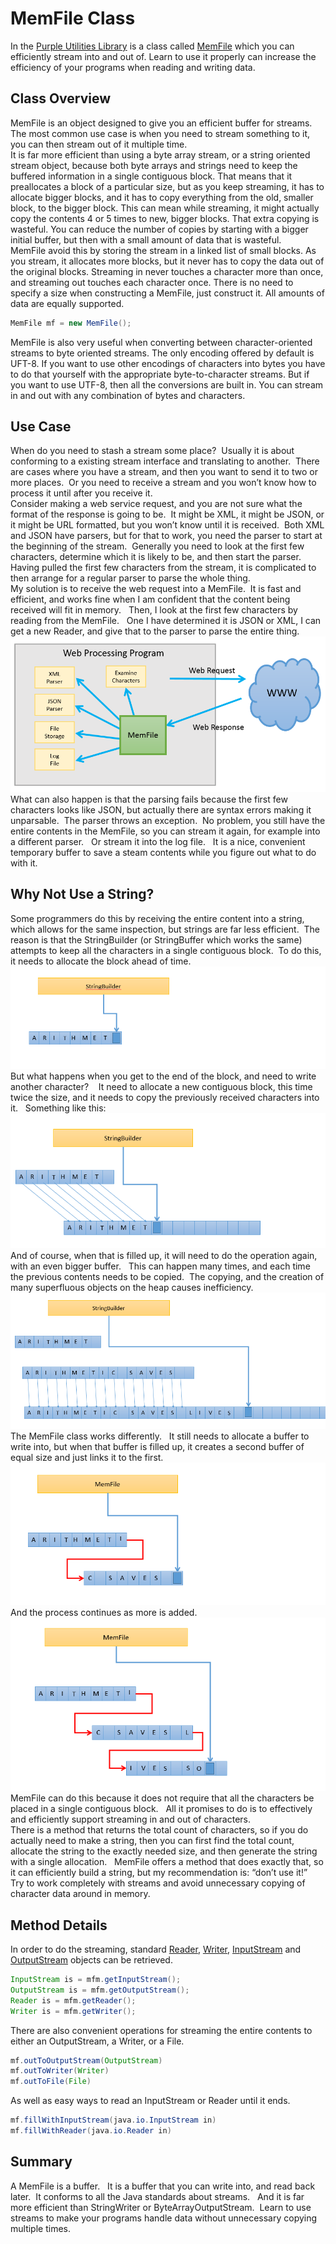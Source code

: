#  MemFile Class

In the [Purple Utilities Library](http://purplehillsbooks.com/purpleDoc/) is a class called [MemFile](http://purplehillsbooks.com/purpleDoc/index.html?com/purplehillsbooks/streams/MemFile.html) which you can efficiently stream into and out of. Learn to use it properly can increase the efficiency of your programs when reading and writing data.

## Class Overview

MemFile is an object designed to give you an efficient buffer for streams. The most common use case is when you need to stream something to it, you can then stream out of it multiple time.  
It is far more efficient than using a byte array stream, or a string oriented stream object, because both byte arrays and strings need to keep the buffered information in a single contiguous block. That means that it preallocates a block of a particular size, but as you keep streaming, it has to allocate bigger blocks, and it has to copy everything from the old, smaller block, to the bigger block. This can mean while streaming, it might actually copy the contents 4 or 5 times to new, bigger blocks. That extra copying is wasteful. You can reduce the number of copies by starting with a bigger initial buffer, but then with a small amount of data that is wasteful.  
MemFile avoid this by storing the stream in a linked list of small blocks. As you stream, it allocates more blocks, but it never has to copy the data out of the original blocks. Streaming in never touches a character more than once, and streaming out touches each character once. There is no need to specify a size when constructing a MemFile, just construct it. All amounts of data are equally supported.

```java
MemFile mf = new MemFile();

```


MemFile is also very useful when converting between character-oriented streams to byte oriented streams. The only encoding offered by default is UFT-8. If you want to use other encodings of characters into bytes you have to do that yourself with the appropriate byte-to-character streams. But if you want to use UTF-8, then all the conversions are built in. You can stream in and out with any combination of bytes and characters.

## Use Case

When do you need to stash a stream some place?  Usually it is about conforming to a existing stream interface and translating to another.  There are cases where you have a stream, and then you want to send it to two or more places.  Or you need to receive a stream and you won’t know how to process it until after you receive it.  
Consider making a web service request, and you are not sure what the format of the response is going to be.  It might be XML, it might be JSON, or it might be URL formatted, but you won’t know until it is received.  Both XML and JSON have parsers, but for that to work, you need the parser to start at the beginning of the stream.  Generally you need to look at the first few characters, determine which it is likely to be, and then start the parser.   Having pulled the first few characters from the stream, it is complicated to then arrange for a regular parser to parse the whole thing.  
My solution is to receive the web request into a MemFile.  It is fast and efficient, and works fine when I am confident that the content being received will fit in memory.   Then, I look at the first few characters by reading from the MemFile.   One I have determined it is JSON or XML, I can get a new Reader, and give that to the parser to parse the entire thing.  
![memfile7](memfile-img1.png)  
What can also happen is that the parsing fails because the first few characters looks like JSON, but actually there are syntax errors making it unparsable.  The parser throws an exception.  No problem, you still have the entire contents in the MemFile, so you can stream it again, for example into a different parser.   Or stream it into the log file.   It is a nice, convenient temporary buffer to save a steam contents while you figure out what to do with it.

## Why Not Use a String?

Some programmers do this by receiving the entire content into a string, which allows for the same inspection, but strings are far less efficient.  The reason is that the StringBuilder (or StringBuffer which works the same) attempts to keep all the characters in a single contiguous block.  To do this, it needs to allocate the block ahead of time.  
![memfile2](memfile-img2.png)  
But what happens when you get to the end of the block, and need to write another character?    It need to allocate a new contiguous block, this time twice the size, and it needs to copy the previously received characters into it.   Something like this:  
![memfile3](memfile-img3.png)  
And of course, when that is filled up, it will need to do the operation again, with an even bigger buffer.   This can happen many times, and each time the previous contents needs to be copied.  The copying, and the creation of many superfluous objects on the heap causes inefficiency.  
![memfile4](memfile-img4.png)  
The MemFile class works differently.   It still needs to allocate a buffer to write into, but when that buffer is filled up, it creates a second buffer of equal size and just links it to the first.  
![memfile5](memfile-img5.png)  
And the process continues as more is added.  
![memfile6](memfile-img6.png)  
MemFile can do this because it does not require that all the characters be placed in a single contiguous block.   All it promises to do is to effectively and efficiently support streaming in and out of characters.  
There is a method that returns the total count of characters, so if you do actually need to make a string, then you can first find the total count, allocate the string to the exactly needed size, and then generate the string with a single allocation.   MemFile offers a method that does exactly that, so it can efficiently build a string, but my recommendation is: “don’t use it!”   Try to work completely with streams and avoid unnecessary copying of character data around in memory.

## Method Details

In order to do the streaming, standard [Reader](http://purplehillsbooks.com/purpleDoc/com/purplehillsbooks/streams/MemFile.html#getReader--), [Writer](http://purplehillsbooks.com/purpleDoc/com/purplehillsbooks/streams/MemFile.html#getWriter--), [InputStream](http://purplehillsbooks.com/purpleDoc/com/purplehillsbooks/streams/MemFile.html#getInputStream--) and [OutputStream](http://purplehillsbooks.com/purpleDoc/com/purplehillsbooks/streams/MemFile.html#getOutputStream--) objects can be retrieved.

```java
InputStream is = mfm.getInputStream();
OutputStream is = mfm.getOutputStream();
Reader is = mfm.getReader();
Writer is = mfm.getWriter();
```


There are also convenient operations for streaming the entire contents to either an OutputStream, a Writer, or a File.

```java
mf.outToOutputStream(OutputStream)
mf.outToWriter(Writer)
mf.outToFile(File)
```


As well as easy ways to read an InputStream or Reader until it ends.

```java
mf.fillWithInputStream(java.io.InputStream in)
mf.fillWithReader(java.io.Reader in)
```


## Summary

A MemFile is a buffer.   It is a buffer that you can write into, and read back later.  It conforms to all the Java standards about streams.   And it is far more efficient than StringWriter or ByteArrayOutputStream.  Learn to use streams to make your programs handle data without unnecessary copying multiple times.